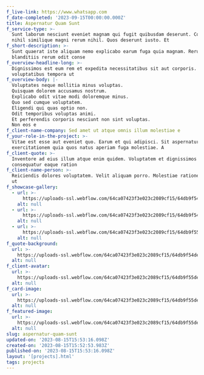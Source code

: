 ```yaml
---
f_live-link: https://www.whatsapp.com
f_date-completed: '2023-09-15T00:00:00.000Z'
title: Aspernatur Quam Sunt
f_service-type: >-
  Sunt laborum nesciunt eveniet magnam qui fugit quibusdam deserunt. Corrupti ex
  nihil similique magni rerum nihil. Quos deserunt iusto. Et 
f_short-description: >-
  Sunt quaerat iste aliquam nemo explicabo earum fuga quia magnam. Rerum
  blanditiis rerum odit conse
f_overview-headline-long: >-
  Dignissimos est eum rem et expedita necessitatibus sit aut corporis. Aut est
  voluptatibus tempora ut
f_overview-body: |-
  Voluptates neque mollitia minus voluptas.
  Quisquam dolorem accusamus nostrum.
  Explicabo odit vitae modi doloremque minus.
  Quo sed cumque voluptatem.
  Eligendi qui quas optio non.
  Odit temporibus voluptas animi.
  Et perferendis corporis nesciunt non sint voluptas.
  Non eos e
f_client-name-company: Sed amet ut atque omnis illum molestiae e
f_your-role-in-the-project: >-
  Vitae est esse aut eveniet quo. Earum et qui adipisci. Sit aspernatur adipisci
  exercitationem quia quos natus aperiam fuga molestiae. A
f_client-quote: >-
  Inventore ad eius illum atque enim quidem. Voluptatem et dignissimos dolorem
  consequatur eaque ration
f_client-name-person: >-
  Reiciendis dolores voluptatem. Velit aliquam porro. Molestiae ratione natus
  ut 
f_showcase-gallery:
  - url: >-
      https://uploads-ssl.webflow.com/64ca07423f3e023c2089cf15/64db9f54de00e567dd038ef3_image11.jpeg
    alt: null
  - url: >-
      https://uploads-ssl.webflow.com/64ca07423f3e023c2089cf15/64db9f54de00e567dd038ec7_image19.jpeg
    alt: null
  - url: >-
      https://uploads-ssl.webflow.com/64ca07423f3e023c2089cf15/64db9f55de00e567dd038f1b_image19.jpeg
    alt: null
f_quote-background:
  url: >-
    https://uploads-ssl.webflow.com/64ca07423f3e023c2089cf15/64db9f54de00e567dd038efc_image2.jpeg
  alt: null
f_client-avatar:
  url: >-
    https://uploads-ssl.webflow.com/64ca07423f3e023c2089cf15/64db9f55de00e567dd038f11_image11.jpeg
  alt: null
f_card-image:
  url: >-
    https://uploads-ssl.webflow.com/64ca07423f3e023c2089cf15/64db9f55de00e567dd038f15_image12.jpeg
  alt: null
f_featured-image:
  url: >-
    https://uploads-ssl.webflow.com/64ca07423f3e023c2089cf15/64db9f55de00e567dd038f0e_image9.jpeg
  alt: null
slug: aspernatur-quam-sunt
updated-on: '2023-08-15T15:53:16.098Z'
created-on: '2023-08-15T15:52:53.983Z'
published-on: '2023-08-15T15:53:16.098Z'
layout: '[projects].html'
tags: projects
---
```



